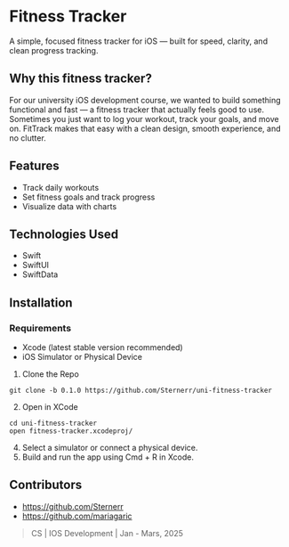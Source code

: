 # Fitness Tracker
A simple, focused fitness tracker for iOS — built for speed, clarity, and clean progress tracking.

## Why this fitness tracker?
For our university iOS development course, we wanted to build something functional and fast — a fitness tracker that actually feels good to use.
Sometimes you just want to log your workout, track your goals, and move on. FitTrack makes that easy with a clean design, smooth experience, and no clutter.

## Features
  - Track daily workouts
  - Set fitness goals and track progress
  - Visualize data with charts

## Technologies Used
  - Swift
  - SwiftUI
  - SwiftData

## Installation

### Requirements
  - Xcode (latest stable version recommended)
  - iOS Simulator or Physical Device

1. Clone the Repo
```
git clone -b 0.1.0 https://github.com/Sternerr/uni-fitness-tracker
```

2. Open in XCode
```
cd uni-fitness-tracker
open fitness-tracker.xcodeproj/
```

4. Select a simulator or connect a physical device.
5. Build and run the app using Cmd + R in Xcode.

## Contributors
  - https://github.com/Sternerr
  - https://github.com/mariagaric


> CS | IOS Development | Jan - Mars, 2025
